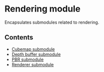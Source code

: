 # Rendering module
Encapsulates submodules related to rendering.

## Contents
* [Cubemap submodule](CubemapSubmodule.html)
* [Depth buffer submodule](DepthBufferSubmodule.html)
* [PBR submodule](PBRSubmodule.html)
* [Renderer submodule](RendererSubmodule.html)

